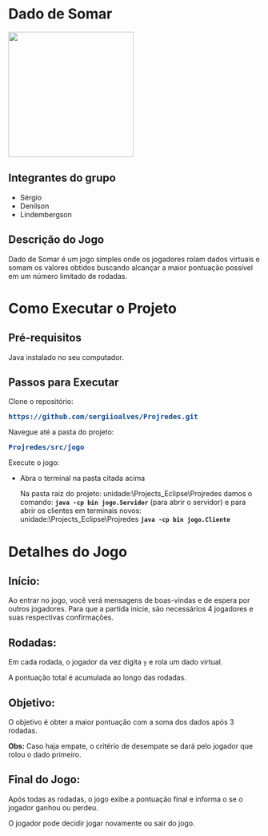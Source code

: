 # Dado de Somar

<div>
<img src="https://github.com/user-attachments/assets/13060b7a-90f6-4313-bd0e-bb790e2ad46d" width="250px" />
</div>

## Integrantes do grupo
- Sérgio
- Denilson
- Lindembergson
  
## Descrição do Jogo

Dado de Somar é um jogo simples onde os jogadores rolam dados virtuais e somam os valores obtidos buscando alcançar a maior pontuação possível em um número limitado de rodadas. 

# Como Executar o Projeto

## Pré-requisitos
Java instalado no seu computador.

## Passos para Executar

Clone o repositório:
  
   <pre><font color="#12488B"><b>https://github.com/sergiioalves/Projredes.git</b></font></pre>
   
Navegue até a pasta do projeto:

  <pre><font color="#12488B"><b>Projredes/src/jogo</b></font></pre>

Execute o jogo:
- Abra o terminal na pasta citada acima<br>

  Na pasta raiz do projeto: unidade:\Projects_Eclipse\Projredes 
  damos o comando: <b>```java -cp bin jogo.Servidor```</b> (para abrir o servidor)
  e para abrir os clientes em terminais novos:  unidade:\Projects_Eclipse\Projredes <b>```java -cp bin jogo.Cliente```</b><br>

# Detalhes do Jogo
## Início:

Ao entrar no jogo, você verá mensagens de boas-vindas e de espera por outros jogadores. Para que a partida inicie, são necessários 4 jogadores e suas respectivas confirmações.

## Rodadas:
Em cada rodada, o jogador da vez digita ```y``` e rola um dado virtual.

A pontuação total é acumulada ao longo das rodadas.

## Objetivo:

O objetivo é obter a maior pontuação com a soma dos dados após 3 rodadas.

**Obs:** Caso haja empate, o critério de desempate se dará pelo jogador que rolou o dado primeiro.

## Final do Jogo:

Após todas as rodadas, o jogo exibe a pontuação final e informa o se o jogador ganhou ou perdeu.

O jogador pode decidir jogar novamente ou sair do jogo.

